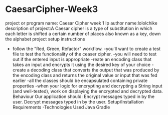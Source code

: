 # CaesarCipher-Week3
project or program name: Caesar Cipher week 1 Ip
author name:lololchike
description of project:A Caesar cipher is a type of substitution in which each letter is shifted a certain number of places also known as a key, down the alphabet
project setup instructions
- follow the "Red, Green, Refactor" workflow.
-you'll want to create a test file to test the functionality of the ceaser cipher.
-you will need to test out if the entered input is appropriate
-reate an encoding class that takes an input and encrypts it using the desired key of your choice
-create a decoding class that converts the output that was produced by the encoding class and returns the original value or input that was fed earlier
-all the classes should be encapsulated containing private properties
-when your logic for encrypting and decrypting a String input (and well-tested), work on displaying the encrypted and decrypted data.
Behaviour
Our application should:
Encrypt messages typed in by the user.
Decrypt messages typed in by the user.
Setup/Installation Requirements
-Technologies Used
Java
Gradle
